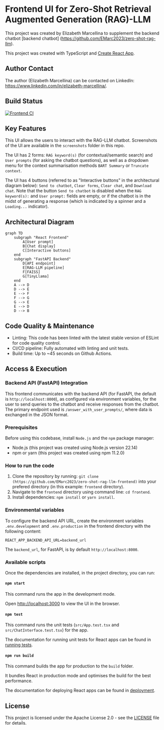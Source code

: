 # Frontend UI for Zero-Shot Retrieval Augmented Generation (RAG)-LLM

This project was created by Elizabeth Marcellina to supplement the backend chatbot [backend chatbot] (https://github.com/EMarc2023/zero-shot-rag-llm). 

This project was created with TypeScript and [Create React App](https://github.com/facebook/create-react-app).

## Author Contact

The author (Elizabeth Marcellina) can be contacted on LinkedIn: https://www.linkedin.com/in/elizabeth-marcellina/.

## Build Status

[![Frontend CI](https://github.com/EMarc2023/zero-shot-rag-llm-frontend/actions/workflows/main.yml/badge.svg)](https://github.com/EMarc2023/zero-shot-rag-llm-frontend/actions/workflows/main.yml)

## Key Features

This UI allows the users to interact with the RAG-LLM chatbot. Screenshots of the UI are available in the `screenshots` folder in this repo. 

The UI has 2 forms: `RAG keyword(s)` (for contextual/semantic search) and `User prompts` (for asking the chatbot questions), as well as a dropdown menu for the context summarisation methods `BART Summary` or `Truncate context`.

The UI has 4 buttons (referred to as "Interactive buttons" in the architectural diagram below): `Send to chatbot`, `Clear forms`, `Clear chat`, and `Download chat`. Note that the button `Send to chatbot` is disabled when the `RAG keyword(s):` and `User prompt:` fields are empty, or if the chatbot is in the midst of generating a response (which is indicated by a spinner and a `Loading...` indicator). 

## Architectural Diagram

```mermaid
graph TD
    subgraph "React Frontend"
        A[User prompt]
        B[Chat display]
        C[Interactive buttons]
    end
    subgraph "FastAPI Backend"
        D[API endpoint]
        E[RAG-LLM pipeline]
        F[FAISS]
        G[TinyLlama]
    end
    A --> D
    D --> E
    E --> F
    F --> G
    G --> E
    E --> D
    D --> B
```

## Code Quality & Maintenance

* Linting: This code has been linted with the latest stable version of ESLint for code quality control.
* CI/CD pipeline: Fully automated with linting and unit tests.
* Build time: Up to ~45 seconds on Github Actions.

## Access & Execution

### Backend API (FastAPI) Integration

This frontend communicates with the backend API (for FastAPI, the default is `http://localhost:8000`), as configured via environment variables, for the user to send queries to the chatbot and receive responses from the chatbot. The primary endpoint used is `/answer_with_user_prompts/`, where data is exchanged in the JSON format.

### Prerequisites

Before using this codebase, install `Node.js` and the `npm` package manager:

* Node.js (this project was created using Node.js version 22.14)
* npm or yarn (this project was created using npm 11.2.0)

### How to run the code

1.  Clone the repository by running: `git clone (https://github.com/EMarc2023/zero-shot-rag-llm-frontend)` into your prefered directory (in this example: `frontend` directory).
2.  Navigate to the `frontend` directory using command line: `cd frontend`.
3.  Install dependencies: `npm install` or `yarn install`.

### Environmental variables

To configure the backend API URL, create the environment variables `.env.development` and `.env.production` in the frontend directory with the following content:

```
REACT_APP_BACKEND_API_URL=backend_url
```

The `backend_url`, for FastAPI, is by default `http://localhost:8000`.

### Available scripts

Once the dependencies are installed, in the project directory, you can run:

#### `npm start`

This command runs the app in the development mode.

Open [http://localhost:3000](http://localhost:3000) to view the UI in the browser.

#### `npm test`

This command runs the unit tests (`src/App.test.tsx` and `src/ChatInterface.test.tsx`) for the app. 

The documentation for running unit tests for React apps can be found in [running tests](https://facebook.github.io/create-react-app/docs/running-tests).

#### `npm run build`

This command builds the app for production to the `build` folder.

It bundles React in production mode and optimises the build for the best performance. 

The documentation for deploying React apps can be found in [deployment](https://facebook.github.io/create-react-app/docs/deployment).

## License

This project is licensed under the Apache License 2.0 - see the [LICENSE](https://www.apache.org/licenses/LICENSE-2.0) file for details.

